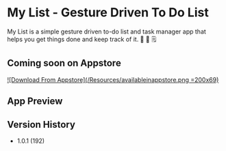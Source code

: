 # My List - Gesture Driven To Do List

My List is a simple gesture driven to-do list and task manager app that helps you get things done and keep track of it. 📝  📓  🗒

## Coming soon on Appstore

[![Download From Appstore](/Resources/availableinappstore.png =200x69)](https://itunes.apple.com/us/app/my-list-gesture-driven-to/id1139455185)

## App Preview

## Version History

*	1.0.1 (192)